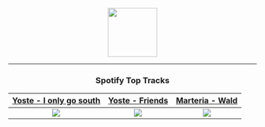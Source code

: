 <p align="center">
  <a href="https://www.tobiasmichael.de">
    <img src="https://tm-website-static.s3.eu-central-1.amazonaws.com/logo.png" width="100" height="100"/>
  </a>
</p>

---

<h3 align="center">Spotify Top Tracks</h3>

[Yoste - I only go south](https://open.spotify.com/track/2nalwZyo0Ww9asX2IG7LmR)|[Yoste - Friends](https://open.spotify.com/track/6fRweMf58LMH1Rv9h771GE)|[Marteria - Wald](https://open.spotify.com/track/68WiGLZ8KKNX6jhVSl6wT2)
:---:|:----:|:----:
<img src="https://i.scdn.co/image/ab67616d00001e02519f527dca307bbb360c8151"/>|<img src="https://i.scdn.co/image/ab67616d00001e02474dce47927c98b578cb319f"/>|<img src="https://i.scdn.co/image/ab67616d00001e0200689304bcb7cf810054264e"/>